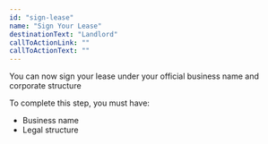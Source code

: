 ```yaml
---
id: "sign-lease"
name: "Sign Your Lease"
destinationText: "Landlord"
callToActionLink: ""
callToActionText: ""
---
```


You can now sign your lease under your official business name and corporate structure
        
To complete this step, you must have:
- Business name
- Legal structure
